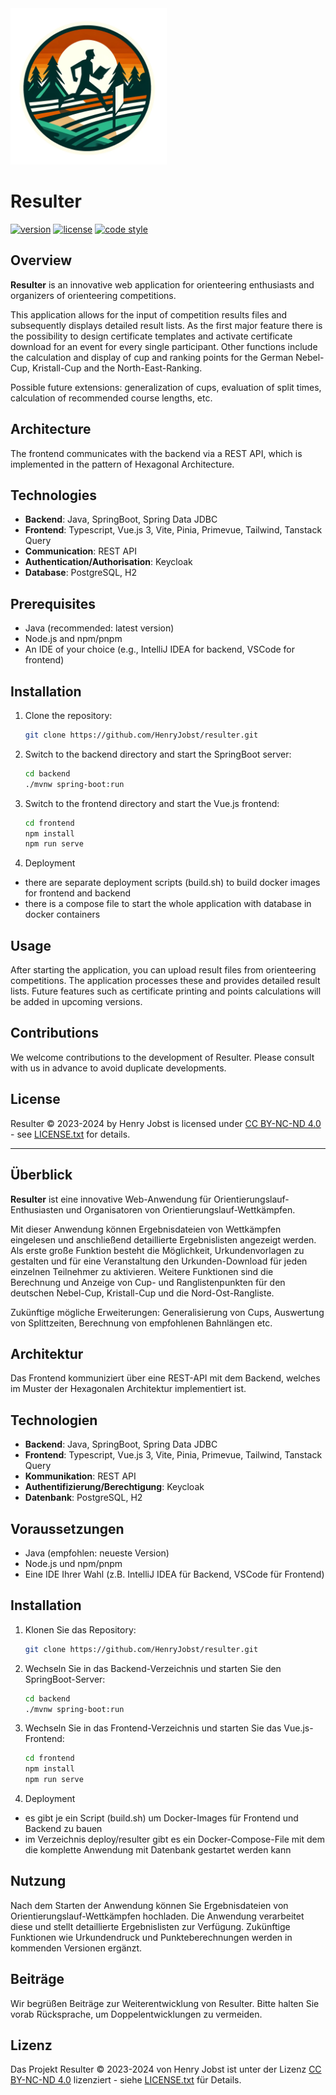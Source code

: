 <img src="Logo_Resulter.png" alt="Resulter Logo" width="250"/>

# **Resulter**

[![version](https://img.shields.io/badge/version-1.3.0-blue)]()
[![license](https://img.shields.io/badge/license-CC%20BY--NC--ND%204.0-blue)](https://creativecommons.org/licenses/by-nc-nd/4.0/)
[![code style](https://antfu.me/badge-code-style.svg)](https://github.com/antfu/eslint-config)

## Overview

**Resulter** is an innovative web application for orienteering enthusiasts and organizers of orienteering competitions.

This application allows for the input of competition results files and subsequently displays detailed result lists.
As the first major feature there is the possibility to design certificate templates and activate certificate download
for an event for every single participant.
Other functions include the calculation and display of cup and ranking points for the German Nebel-Cup, Kristall-Cup and the North-East-Ranking.

Possible future extensions: generalization of cups, evaluation of split times, calculation of recommended course lengths, etc.

## Architecture

The frontend communicates with the backend via a REST API, which is implemented in the pattern of Hexagonal
Architecture.

## Technologies

- **Backend**: Java, SpringBoot, Spring Data JDBC
- **Frontend**: Typescript, Vue.js 3, Vite, Pinia, Primevue, Tailwind, Tanstack Query
- **Communication**: REST API
- **Authentication/Authorisation**: Keycloak
- **Database**: PostgreSQL, H2

## Prerequisites

- Java (recommended: latest version)
- Node.js and npm/pnpm
- An IDE of your choice (e.g., IntelliJ IDEA for backend, VSCode for frontend)

## Installation

1. Clone the repository:

   ```bash
   git clone https://github.com/HenryJobst/resulter.git
   ```

2. Switch to the backend directory and start the SpringBoot server:

   ```bash
   cd backend
   ./mvnw spring-boot:run
   ```

3. Switch to the frontend directory and start the Vue.js frontend:

   ```bash
   cd frontend
   npm install
   npm run serve
   ```
4. Deployment

- there are separate deployment scripts (build.sh) to build docker images for frontend and backend
- there is a compose file to start the whole application with database in docker containers

## Usage

After starting the application, you can upload result files from orienteering competitions. The application processes
these and provides detailed result lists. Future features such as certificate printing and points calculations will be
added in upcoming versions.

## Contributions

We welcome contributions to the development of Resulter. Please consult with us in advance to avoid duplicate
developments.

## License

Resulter © 2023-2024 by Henry Jobst is licensed
under [CC BY-NC-ND 4.0](https://creativecommons.org/licenses/by-nc-nd/4.0/) - see [LICENSE.txt](LICENSE.txt) for
details.

-----

## Überblick

**Resulter** ist eine innovative Web-Anwendung für Orientierungslauf-Enthusiasten und Organisatoren von
Orientierungslauf-Wettkämpfen.

Mit dieser Anwendung können Ergebnisdateien von Wettkämpfen eingelesen und anschließend detaillierte Ergebnislisten
angezeigt werden.
Als erste große Funktion besteht die Möglichkeit, Urkundenvorlagen zu gestalten und für eine Veranstaltung den
Urkunden-Download für jeden einzelnen Teilnehmer zu aktivieren.
Weitere Funktionen sind die Berechnung und Anzeige von Cup- und Ranglistenpunkten für den deutschen Nebel-Cup, Kristall-Cup und die Nord-Ost-Rangliste.

Zukünftige mögliche Erweiterungen: Generalisierung von Cups, Auswertung von Splittzeiten, Berechnung von empfohlenen Bahnlängen etc.

## Architektur

Das Frontend kommuniziert über eine REST-API mit dem Backend, welches im Muster der Hexagonalen Architektur
implementiert ist.

## Technologien

- **Backend**: Java, SpringBoot, Spring Data JDBC
- **Frontend**: Typescript, Vue.js 3, Vite, Pinia, Primevue, Tailwind, Tanstack Query
- **Kommunikation**: REST API
- **Authentifizierung/Berechtigung**: Keycloak
- **Datenbank**: PostgreSQL, H2

## Voraussetzungen

- Java (empfohlen: neueste Version)
- Node.js und npm/pnpm
- Eine IDE Ihrer Wahl (z.B. IntelliJ IDEA für Backend, VSCode für Frontend)

## Installation

1. Klonen Sie das Repository:

    ```bash
    git clone https://github.com/HenryJobst/resulter.git
    ```

2. Wechseln Sie in das Backend-Verzeichnis und starten Sie den SpringBoot-Server:

    ```bash
    cd backend
    ./mvnw spring-boot:run
    ```

3. Wechseln Sie in das Frontend-Verzeichnis und starten Sie das Vue.js-Frontend:

    ```bash
    cd frontend
    npm install
    npm run serve
    ```
4. Deployment

- es gibt je ein Script (build.sh) um Docker-Images für Frontend und Backend zu bauen
- im Verzeichnis deploy/resulter gibt es ein Docker-Compose-File mit dem die komplette Anwendung mit Datenbank gestartet
  werden kann

## Nutzung

Nach dem Starten der Anwendung können Sie Ergebnisdateien von Orientierungslauf-Wettkämpfen hochladen. Die Anwendung
verarbeitet diese und stellt detaillierte Ergebnislisten zur Verfügung. Zukünftige Funktionen wie Urkundendruck und
Punkteberechnungen werden in kommenden Versionen ergänzt.

## Beiträge

Wir begrüßen Beiträge zur Weiterentwicklung von Resulter. Bitte halten Sie vorab Rücksprache, um Doppelentwicklungen zu
vermeiden.

## Lizenz

Das Projekt Resulter © 2023-2024 von Henry Jobst ist unter der
Lizenz [CC BY-NC-ND 4.0](https://creativecommons.org/licenses/by-nc-nd/4.0/) lizenziert -
siehe [LICENSE.txt](LICENSE.txt) für Details.
